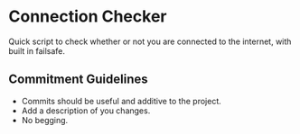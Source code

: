 # Connection Checker

Quick script to check whether or not you are connected to the internet, with built in failsafe.

## Commitment Guidelines
- Commits should be useful and additive to the project.
- Add a description of you changes.
- No begging.

